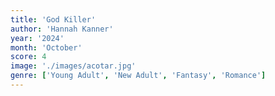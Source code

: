 ```yaml
---
title: 'God Killer'
author: 'Hannah Kanner'
year: '2024'
month: 'October'
score: 4
image: './images/acotar.jpg'
genre: ['Young Adult', 'New Adult', 'Fantasy', 'Romance']
---
```

